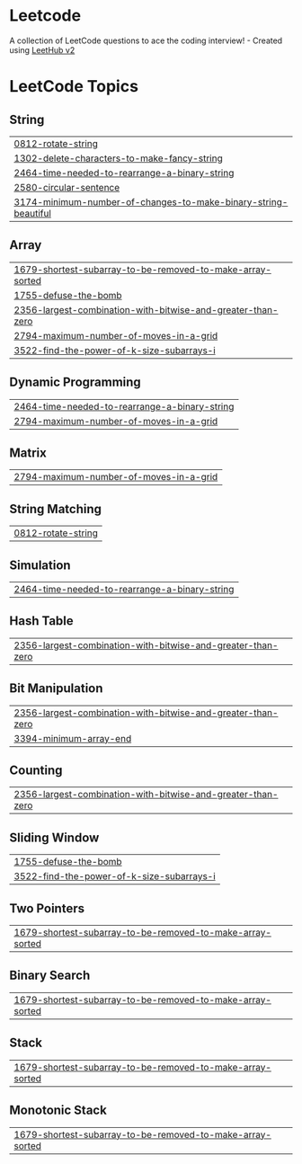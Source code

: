 # Leetcode
A collection of LeetCode questions to ace the coding interview! - Created using [LeetHub v2](https://github.com/arunbhardwaj/LeetHub-2.0)

<!---LeetCode Topics Start-->
# LeetCode Topics
## String
|  |
| ------- |
| [0812-rotate-string](https://github.com/yashwingahlawat/Leetcode/tree/master/0812-rotate-string) |
| [1302-delete-characters-to-make-fancy-string](https://github.com/yashwingahlawat/Leetcode/tree/master/1302-delete-characters-to-make-fancy-string) |
| [2464-time-needed-to-rearrange-a-binary-string](https://github.com/yashwingahlawat/Leetcode/tree/master/2464-time-needed-to-rearrange-a-binary-string) |
| [2580-circular-sentence](https://github.com/yashwingahlawat/Leetcode/tree/master/2580-circular-sentence) |
| [3174-minimum-number-of-changes-to-make-binary-string-beautiful](https://github.com/yashwingahlawat/Leetcode/tree/master/3174-minimum-number-of-changes-to-make-binary-string-beautiful) |
## Array
|  |
| ------- |
| [1679-shortest-subarray-to-be-removed-to-make-array-sorted](https://github.com/yashwingahlawat/Leetcode/tree/master/1679-shortest-subarray-to-be-removed-to-make-array-sorted) |
| [1755-defuse-the-bomb](https://github.com/yashwingahlawat/Leetcode/tree/master/1755-defuse-the-bomb) |
| [2356-largest-combination-with-bitwise-and-greater-than-zero](https://github.com/yashwingahlawat/Leetcode/tree/master/2356-largest-combination-with-bitwise-and-greater-than-zero) |
| [2794-maximum-number-of-moves-in-a-grid](https://github.com/yashwingahlawat/Leetcode/tree/master/2794-maximum-number-of-moves-in-a-grid) |
| [3522-find-the-power-of-k-size-subarrays-i](https://github.com/yashwingahlawat/Leetcode/tree/master/3522-find-the-power-of-k-size-subarrays-i) |
## Dynamic Programming
|  |
| ------- |
| [2464-time-needed-to-rearrange-a-binary-string](https://github.com/yashwingahlawat/Leetcode/tree/master/2464-time-needed-to-rearrange-a-binary-string) |
| [2794-maximum-number-of-moves-in-a-grid](https://github.com/yashwingahlawat/Leetcode/tree/master/2794-maximum-number-of-moves-in-a-grid) |
## Matrix
|  |
| ------- |
| [2794-maximum-number-of-moves-in-a-grid](https://github.com/yashwingahlawat/Leetcode/tree/master/2794-maximum-number-of-moves-in-a-grid) |
## String Matching
|  |
| ------- |
| [0812-rotate-string](https://github.com/yashwingahlawat/Leetcode/tree/master/0812-rotate-string) |
## Simulation
|  |
| ------- |
| [2464-time-needed-to-rearrange-a-binary-string](https://github.com/yashwingahlawat/Leetcode/tree/master/2464-time-needed-to-rearrange-a-binary-string) |
## Hash Table
|  |
| ------- |
| [2356-largest-combination-with-bitwise-and-greater-than-zero](https://github.com/yashwingahlawat/Leetcode/tree/master/2356-largest-combination-with-bitwise-and-greater-than-zero) |
## Bit Manipulation
|  |
| ------- |
| [2356-largest-combination-with-bitwise-and-greater-than-zero](https://github.com/yashwingahlawat/Leetcode/tree/master/2356-largest-combination-with-bitwise-and-greater-than-zero) |
| [3394-minimum-array-end](https://github.com/yashwingahlawat/Leetcode/tree/master/3394-minimum-array-end) |
## Counting
|  |
| ------- |
| [2356-largest-combination-with-bitwise-and-greater-than-zero](https://github.com/yashwingahlawat/Leetcode/tree/master/2356-largest-combination-with-bitwise-and-greater-than-zero) |
## Sliding Window
|  |
| ------- |
| [1755-defuse-the-bomb](https://github.com/yashwingahlawat/Leetcode/tree/master/1755-defuse-the-bomb) |
| [3522-find-the-power-of-k-size-subarrays-i](https://github.com/yashwingahlawat/Leetcode/tree/master/3522-find-the-power-of-k-size-subarrays-i) |
## Two Pointers
|  |
| ------- |
| [1679-shortest-subarray-to-be-removed-to-make-array-sorted](https://github.com/yashwingahlawat/Leetcode/tree/master/1679-shortest-subarray-to-be-removed-to-make-array-sorted) |
## Binary Search
|  |
| ------- |
| [1679-shortest-subarray-to-be-removed-to-make-array-sorted](https://github.com/yashwingahlawat/Leetcode/tree/master/1679-shortest-subarray-to-be-removed-to-make-array-sorted) |
## Stack
|  |
| ------- |
| [1679-shortest-subarray-to-be-removed-to-make-array-sorted](https://github.com/yashwingahlawat/Leetcode/tree/master/1679-shortest-subarray-to-be-removed-to-make-array-sorted) |
## Monotonic Stack
|  |
| ------- |
| [1679-shortest-subarray-to-be-removed-to-make-array-sorted](https://github.com/yashwingahlawat/Leetcode/tree/master/1679-shortest-subarray-to-be-removed-to-make-array-sorted) |
<!---LeetCode Topics End-->